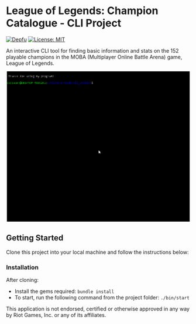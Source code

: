 # League of Legends: Champion Catalogue - CLI Project
[![Depfu](https://badges.depfu.com/badges/fe0e64a73a0b81253786afc4d2e40511/overview.svg)](https://depfu.com/github/cccswann/cli_project?project_id=18178)
[![License: MIT](https://img.shields.io/badge/License-MIT-yellow.svg)](https://opensource.org/licenses/MIT)

An interactive CLI tool for finding basic information and stats on the 152 playable champions in the MOBA (Multiplayer Online Battle Arena) game, League of Legends.

<p align="center"><img src="demo_gif.gif" width="500"/></p>



## Getting Started
Clone this project into your local machine and follow the instructions below:

### Installation 
After cloning:
* Install the gems required: `bundle install`
* To start, run the following command from the project folder: `./bin/start`

This application is not endorsed, certified or otherwise approved in any way by Riot Games, Inc. or any of its affiliates.
